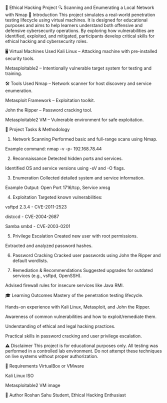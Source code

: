 🔐 Ethical Hacking Project
🔍 Scanning and Enumerating a Local Network with Nmap
📘 Introduction
This project simulates a real-world penetration testing lifecycle using virtual machines. It is designed for educational purposes and aims to help learners understand both offensive and defensive cybersecurity operations. By exploring how vulnerabilities are identified, exploited, and mitigated, participants develop critical skills for ethical hacking and cybersecurity roles.

🖥️ Virtual Machines Used
Kali Linux – Attacking machine with pre-installed security tools.

Metasploitable2 – Intentionally vulnerable target system for testing and training.

🛠 Tools Used
Nmap – Network scanner for host discovery and service enumeration.

Metasploit Framework – Exploitation toolkit.

John the Ripper – Password cracking tool.

Metasploitable2 VM – Vulnerable environment for safe exploitation.

📌 Project Tasks & Methodology
1. Network Scanning
Performed basic and full-range scans using Nmap.

Example command: nmap -v -p- 192.168.78.44

2. Reconnaissance
Detected hidden ports and services.

Identified OS and service versions using -sV and -O flags.

3. Enumeration
Collected detailed system and service information.

Example Output: Open Port 1716/tcp, Service xmsg

4. Exploitation
Targeted known vulnerabilities:

vsftpd 2.3.4 - CVE-2011-2523

distccd - CVE-2004-2687

Samba smbd - CVE-2003-0201

5. Privilege Escalation
Created new user with root permissions.

Extracted and analyzed password hashes.

6. Password Cracking
Cracked user passwords using John the Ripper and default wordlists.

7. Remediation & Recommendations
Suggested upgrades for outdated services (e.g., vsftpd, OpenSSH).

Advised firewall rules for insecure services like Java RMI.

🎓 Learning Outcomes
Mastery of the penetration testing lifecycle.

Hands-on experience with Kali Linux, Metasploit, and John the Ripper.

Awareness of common vulnerabilities and how to exploit/remediate them.

Understanding of ethical and legal hacking practices.

Practical skills in password cracking and user privilege escalation.

⚠️ Disclaimer
This project is for educational purposes only. All testing was performed in a controlled lab environment. Do not attempt these techniques on live systems without proper authorization.

📂 Requirements
VirtualBox or VMware

Kali Linux ISO

Metasploitable2 VM image

📧 Author
Roshan Sahu
Student, Ethical Hacking Enthusiast

